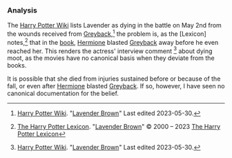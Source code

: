 
### Analysis

The [Harry Potter Wiki] lists Lavender as dying in the battle on May 2nd
from the wounds received from [Greyback],[^230906-1] the problem is, as the
[Lexicon] notes,[^230906-2] that in the [book][dh], [Hermione] blasted
[Greyback]
away before he even reached her. This renders the actress' interview comment
[^230906-3] about dying moot, as the movies have no canonical basis when they
deviate from the books.

It is possible that she died from injuries sustained before or because of
the fall, or even after [Hermione] blasted [Greyback]. If so, however, I
have seen no canonical documentation for the belief.

[^230906-1]:
    [Harry Potter Wiki]. "[Lavender Brown][HPWLB]"
    Last edited 2023-05-30.

[^230906-3]:
    [Harry Potter Wiki]. "[Lavender Brown][HPWLB]"
    Last edited 2023-05-30.

[^230906-2]:
    [The Harry Potter Lexicon]. "[Lavender Brown][HPLLB]"
    © 2000 – 2023 [The Harry Potter Lexicon]

[HPLLB]: https://www.hp-lexicon.org/character/lavender-brown/
[HPWLB]: https://harrypotter.fandom.com/wiki/Lavender_Brown
[Harry Potter Wiki]: https://harrypotter.fandom.com/wiki/
[The Harry Potter Lexicon]: https://www.hp-lexicon.org/
[Hermione]: ../../granger/hermione_jean/
[Greyback]: ../../greyback/fenrir/
[dh]: https://www.librarything.com/work/3577382
